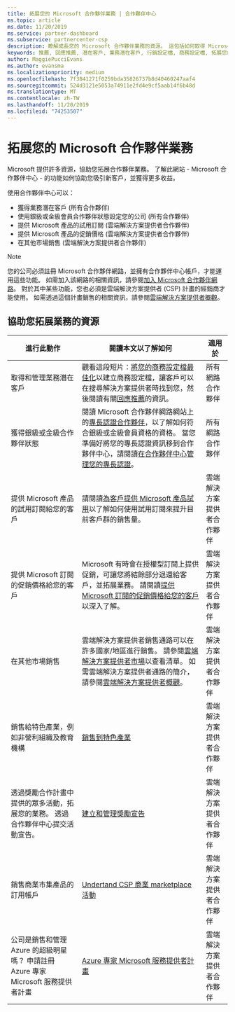 ```yaml
---
title: 拓展您的 Microsoft 合作夥伴業務 | 合作夥伴中心
ms.topic: article
ms.date: 11/20/2019
ms.service: partner-dashboard
ms.subservice: partnercenter-csp
description: 瞭解成長您的 Microsoft 合作夥伴業務的資源。 這包括如何取得 Microsoft 的銷售潛在客戶（參考）。
keywords: 推薦, 回應推薦, 潛在客戶, 業務潛在客戶, 行銷設定檔, 商務設定檔, 拓展您的業務, 業務機會, 專長認證, 銀級會員, 金級會員, 試用供應項目, 市場擴張, 國内雲
author: MaggiePucciEvans
ms.author: evansma
ms.localizationpriority: medium
ms.openlocfilehash: 7f3841271f0259bda35826737b8d40460247aaf4
ms.sourcegitcommit: 524d3121e5053a74911e2fd4e9cf5aab14f6b48d
ms.translationtype: MT
ms.contentlocale: zh-TW
ms.lasthandoff: 11/20/2019
ms.locfileid: "74253507"
---
```

# <a name="grow-your-microsoft-partner-business"></a>拓展您的 Microsoft 合作夥伴業務 

Microsoft 提供許多資源，協助您拓展合作夥伴業務。 了解此網站 - Microsoft 合作夥伴中心 - 的功能如何協助您吸引新客戶，並獲得更多收益。

使用合作夥伴中心可以：

- 獲得業務潛在客戶 (所有合作夥伴)
- 使用銀級或金級會員合作夥伴狀態設定您的公司 (所有合作夥伴)
- 提供 Microsoft 產品的試用訂閱 (雲端解決方案提供者合作夥伴)
- 提供 Microsoft 產品的促銷價格 (雲端解決方案提供者合作夥伴)
- 在其他市場銷售 (雲端解決方案提供者合作夥伴)

> [!NOTE]  
> 您的公司必須註冊 Microsoft 合作夥伴網路，並擁有合作夥伴中心帳戶，才能運用這些功能。 如需加入該網路的相關資訊，請參閱[加入 Microsoft 合作夥伴網路](mpn-overview.md)。 對於其中某些功能，您也必須是雲端解決方案提供者 (CSP) 計畫的經銷商才能使用。 如需透過這個計畫銷售的相關資訊，請參閱[雲端解決方案提供者概觀](csp-overview.md)。

## <a name="resources-to-help-your-business-grow"></a>協助您拓展業務的資源

|  **進行此動作**  |  **閱讀本文以了解如何**  |  **適用於**  |
|--------------|-----------|--------------
| 取得和管理業務潛在客戶 | 觀看這段短片：[將您的商務設定檔最佳化](https://player.vimeo.com/video/252788046 )以建立商務設定檔，讓客戶可以在搜尋解決方案提供者時找到您，然後閱讀有關[回應推薦](responding-to-referrals.md)的資訊。 | 所有網路合作夥伴 |
| 獲得銀級或金級合作夥伴狀態 | 閱讀 Microsoft 合作夥伴網路網站上的[專長認證合作夥伴](https://partner.microsoft.com/membership/competencies)，以了解如何符合銀級或金級會員資格的資格。 當您準備好將您的專長認證資訊移到合作夥伴中心，請閱讀[在合作夥伴中心管理您的專長認證](competencies.md)。 | 所有網路合作夥伴 |
| 提供 Microsoft 產品的試用訂閱給您的客戶 | 請閱讀[為客戶提供 Microsoft 產品試用](offer-your-customers-trials-of-microsoft-products.md)以了解如何使用試用訂閱來提升目前客戶群的銷售量。| 雲端解決方案提供者合作夥伴 |
| 提供 Microsoft 訂閱的促銷價格給您的客戶 | Microsoft 有時會在授權型訂閱上提供促銷，可讓您將結餘部分退還給客戶，並拓展業務。 請閱讀[提供 Microsoft 訂閱的促銷價格給您的客戶](promotions.md)以深入了解。 | 雲端解決方案提供者合作夥伴 |
| 在其他市場銷售 | 雲端解決方案提供者銷售通路可以在許多國家/地區進行銷售。 請參閱[雲端解決方案提供者市場](agreements.md)以查看清單。 如需雲端解決方案提供者通路的簡介，請參閱[雲端解決方案提供者概觀](csp-overview.md)。  | 雲端解決方案提供者合作夥伴 |
銷售給特色產業，例如非營利組織及教育機構|[銷售到特色產業](get-special-pricing-for-offers.md)|雲端解決方案提供者合作夥伴|
|透過獎勵合作計畫中提供的眾多活動，拓展您的業務。 透過合作夥伴中心提交活動宣告。| [建立和管理獎勵宣告](create-incentives-claims.md)|雲端解決方案提供者合作夥伴|
|銷售商業市集產品的訂用帳戶|[Undertand CSP 商業 marketplace 活動](csp-commercial-marketplace-overview.md)|雲端解決方案提供者合作夥伴|
|公司是銷售和管理 Azure 的超級明星嗎？ 申請註冊 Azure 專家 Microsoft 服務提供者計畫|[Azure 專家 Microsoft 服務提供者計畫](azure-expert-msp.md)|雲端解決方案提供者合作夥伴|
